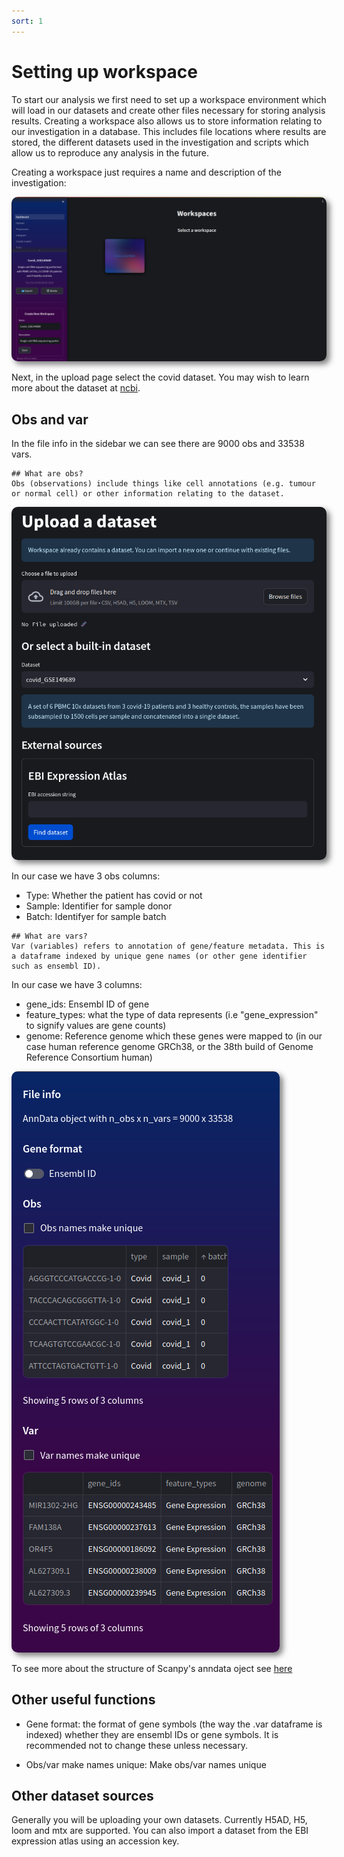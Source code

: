 ```yaml
---
sort: 1
---
```


# Setting up workspace

To start our analysis we first need to set up a workspace environment which will load in our datasets and create other files necessary for storing analysis results. Creating a workspace also allows us to store information relating to our investigation in a database. This includes file locations where results are stored, the different datasets used in the investigation and scripts which allow us to reproduce any analysis in the future.

Creating a workspace just requires a name and description of the investigation:

<img style='border-radius:10px; box-shadow: 5px 5px 10px rgb(0 0 0 / 0.5);' alt='page screenshot' src='https://raw.githubusercontent.com/nuwa-genomics/Nuwa/main/docs/assets/images/screenshots/clustering_tutorial/covid_workspace.png'>

Next, in the upload page select the covid dataset. You may wish to learn more about the dataset at [ncbi](https://www.ncbi.nlm.nih.gov/geo/query/acc.cgi?acc=GSE149689).

## Obs and var

In the file info in the sidebar we can see there are 9000 obs and 33538 vars. 

```note
## What are obs?
Obs (observations) include things like cell annotations (e.g. tumour or normal cell) or other information relating to the dataset. 
```

<img style='border-radius:10px; box-shadow: 5px 5px 10px rgb(0 0 0 / 0.5);' alt='page screenshot' src='https://raw.githubusercontent.com/nuwa-genomics/Nuwa/main/docs/assets/images/screenshots/clustering_tutorial/covid_upload.png'>

In our case we have 3 obs columns: 
- Type: Whether the patient has covid or not
- Sample: Identifier for sample donor
- Batch: Identifyer for sample batch

```note
## What are vars?
Var (variables) refers to annotation of gene/feature metadata. This is a dataframe indexed by unique gene names (or other gene identifier such as ensembl ID).
```
 In our case we have 3 columns:
- gene_ids: Ensembl ID of gene
- feature_types: what the type of data represents (i.e "gene_expression" to signify values are gene counts)
- genome: Reference genome which these genes were mapped to (in our case human reference genome GRCh38, or the 38th build of Genome Reference Consortium human)

<img style='border-radius:10px; box-shadow: 5px 5px 10px rgb(0 0 0 / 0.5);' alt='page screenshot' src='https://raw.githubusercontent.com/nuwa-genomics/Nuwa/main/docs/assets/images/screenshots/clustering_tutorial/upload_sidebar.png'>

To see more about the structure of Scanpy's anndata oject see [here](https://cellgeni.readthedocs.io/en/latest/visualisations.html#anndata)

## Other useful functions

- Gene format: the format of gene symbols (the way the .var dataframe is indexed) whether they are ensembl IDs or gene symbols. It is recommended not to change these unless necessary. 

- Obs/var make names unique: Make obs/var names unique

## Other dataset sources

Generally you will be uploading your own datasets. Currently H5AD, H5, loom and mtx are supported. You can also import a dataset from the EBI expression atlas using an accession key.